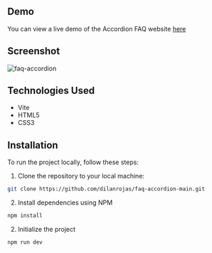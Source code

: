 ## Demo

You can view a live demo of the Accordion FAQ website [here](https://faq-accordion-main.pages.dev/)

## Screenshot

![faq-accordion](https://github.com/dilanrojas/faq-accordion-main/assets/99371498/290d4a57-ccae-4bda-bbfa-66ceb70a61d8)

## Technologies Used

- Vite
- HTML5
- CSS3

## Installation

To run the project locally, follow these steps:

1. Clone the repository to your local machine:

```bash
git clone https://github.com/dilanrojas/faq-accordion-main.git
```

2. Install dependencies using NPM

```bash
npm install
```

2. Initialize the project

```bash
npm run dev
```

